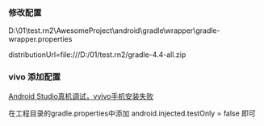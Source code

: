 

### 修改配置

D:\01\test.rn2\AwesomeProject\android\gradle\wrapper\gradle-wrapper.properties

distributionUrl=file\:///D:/01/test.rn2/gradle-4.4-all.zip

### vivo 添加配置
[Android Studio真机调试，vvivo手机安装失败](https://blog.csdn.net/a_chaon/article/details/80259539)

在工程目录的gradle.properties中添加 android.injected.testOnly = false 即可